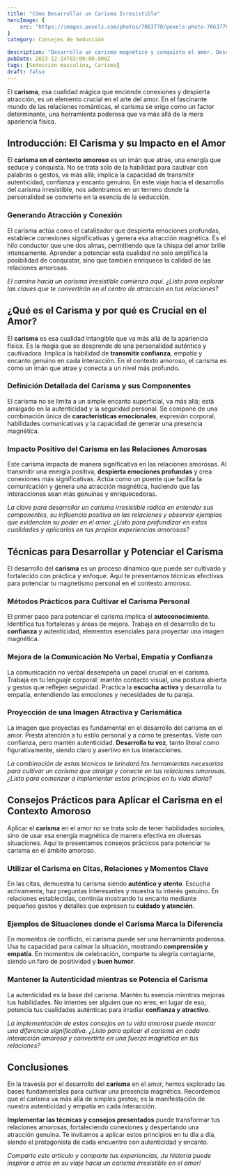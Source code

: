 ```yaml
---
title: "Cómo Desarrollar un Carisma Irresistible"
heroImage: {
	src: "https://images.pexels.com/photos/7063778/pexels-photo-7063778.jpeg?auto=compress&cs=tinysrgb&w=1260&h=750&dpr=1",
}
category: Consejos de Seducción

description: "Desarrolla un carisma magnético y conquista el amor. Descubre secretos para potenciar tu atractivo en las relaciones románticas. Esta guía te brinda las claves para ser irresistible."
pubDate: 2023-12-24T03:00:00.000Z
tags: [Seducción masculina, Carisma]
draft: false
---
```


El **carisma**, esa cualidad mágica que enciende conexiones y despierta atracción, es un elemento crucial en el arte del amor. En el fascinante mundo de las relaciones románticas, el carisma se erige como un factor determinante, una herramienta poderosa que va más allá de la mera apariencia física.

## Introducción: El Carisma y su Impacto en el Amor

El **carisma en el contexto amoroso** es un imán que atrae, una energía que seduce y conquista. No se trata solo de la habilidad para cautivar con palabras o gestos, va más allá; implica la capacidad de transmitir autenticidad, confianza y encanto genuino. En este viaje hacia el desarrollo del carisma irresistible, nos adentramos en un terreno donde la personalidad se convierte en la esencia de la seducción.

### Generando Atracción y Conexión

El carisma actúa como el catalizador que despierta emociones profundas, establece conexiones significativas y genera esa atracción magnética. Es el hilo conductor que une dos almas, permitiendo que la chispa del amor brille intensamente. Aprender a potenciar esta cualidad no solo amplifica la posibilidad de conquistar, sino que también enriquece la calidad de las relaciones amorosas.

_El camino hacia un carisma irresistible comienza aquí. ¿Listo para explorar las claves que te convertirán en el centro de atracción en tus relaciones?_

## ¿Qué es el Carisma y por qué es Crucial en el Amor?

El **carisma** es esa cualidad intangible que va más allá de la apariencia física. Es la magia que se desprende de una personalidad auténtica y cautivadora. Implica la habilidad de **transmitir confianza**, empatía y encanto genuino en cada interacción. En el contexto amoroso, el carisma es como un imán que atrae y conecta a un nivel más profundo.

### Definición Detallada del Carisma y sus Componentes

El carisma no se limita a un simple encanto superficial, va más allá; está arraigado en la autenticidad y la seguridad personal. Se compone de una combinación única de **características emocionales**, expresión corporal, habilidades comunicativas y la capacidad de generar una presencia magnética.

### Impacto Positivo del Carisma en las Relaciones Amorosas

Este carisma impacta de manera significativa en las relaciones amorosas. Al transmitir una energía positiva, **despierta emociones profundas** y crea conexiones más significativas. Actúa como un puente que facilita la comunicación y genera una atracción magnética, haciendo que las interacciones sean más genuinas y enriquecedoras.

_La clave para desarrollar un carisma irresistible radica en entender sus componentes, su influencia positiva en las relaciones y observar ejemplos que evidencien su poder en el amor. ¿Listo para profundizar en estas cualidades y aplicarlas en tus propias experiencias amorosas?_

## Técnicas para Desarrollar y Potenciar el Carisma

El desarrollo del **carisma** es un proceso dinámico que puede ser cultivado y fortalecido con práctica y enfoque. Aquí te presentamos técnicas efectivas para potenciar tu magnetismo personal en el contexto amoroso.

### Métodos Prácticos para Cultivar el Carisma Personal

El primer paso para potenciar el carisma implica el **autoconocimiento**. Identifica tus fortalezas y áreas de mejora. Trabaja en el desarrollo de tu **confianza** y autenticidad, elementos esenciales para proyectar una imagen magnética.

### Mejora de la Comunicación No Verbal, Empatía y Confianza

La comunicación no verbal desempeña un papel crucial en el carisma. Trabaja en tu lenguaje corporal: mantén contacto visual, una postura abierta y gestos que reflejen seguridad. Practica la **escucha activa** y desarrolla tu empatía, entendiendo las emociones y necesidades de tu pareja.

### Proyección de una Imagen Atractiva y Carismática

La imagen que proyectas es fundamental en el desarrollo del carisma en el amor. Presta atención a tu estilo personal y a cómo te presentas. Viste con confianza, pero mantén autenticidad. **Desarrolla tu voz**, tanto literal como figurativamente, siendo claro y asertivo en tus interacciones.

_La combinación de estas técnicas te brindará las herramientas necesarias para cultivar un carisma que atraiga y conecte en tus relaciones amorosas. ¿Listo para comenzar a implementar estos principios en tu vida diaria?_

## Consejos Prácticos para Aplicar el Carisma en el Contexto Amoroso

Aplicar el **carisma** en el amor no se trata solo de tener habilidades sociales, sino de usar esa energía magnética de manera efectiva en diversas situaciones. Aquí te presentamos consejos prácticos para potenciar tu carisma en el ámbito amoroso.

### Utilizar el Carisma en Citas, Relaciones y Momentos Clave

En las citas, demuestra tu carisma siendo **auténtico y atento**. Escucha activamente, haz preguntas interesantes y muestra tu interés genuino. En relaciones establecidas, continúa mostrando tu encanto mediante pequeños gestos y detalles que expresen tu **cuidado y atención**.

### Ejemplos de Situaciones donde el Carisma Marca la Diferencia

En momentos de conflicto, el carisma puede ser una herramienta poderosa. Usa tu capacidad para calmar la situación, mostrando **comprensión y empatía**. En momentos de celebración, comparte tu alegría contagiante, siendo un faro de positividad y **buen humor**.

### Mantener la Autenticidad mientras se Potencia el Carisma

La autenticidad es la base del carisma. Mantén tu esencia mientras mejoras tus habilidades. No intentes ser alguien que no eres; en lugar de eso, potencia tus cualidades auténticas para irradiar **confianza y atractivo**.

_La implementación de estos consejos en tu vida amorosa puede marcar una diferencia significativa. ¿Listo para aplicar el carisma en cada interacción amorosa y convertirte en una fuerza magnética en tus relaciones?_

## Conclusiones

En la travesía por el desarrollo del **carisma** en el amor, hemos explorado las bases fundamentales para cultivar una presencia magnética. Recordemos que el carisma va más allá de simples gestos; es la manifestación de nuestra autenticidad y empatía en cada interacción.

**Implementar las técnicas y consejos presentados** puede transformar tus relaciones amorosas, fortaleciendo conexiones y despertando una atracción genuina. Te invitamos a aplicar estos principios en tu día a día, siendo el protagonista de cada encuentro con autenticidad y encanto.

_Comparte este artículo y comparte tus experiencias, ¡tu historia puede inspirar a otros en su viaje hacia un carisma irresistible en el amor!_
